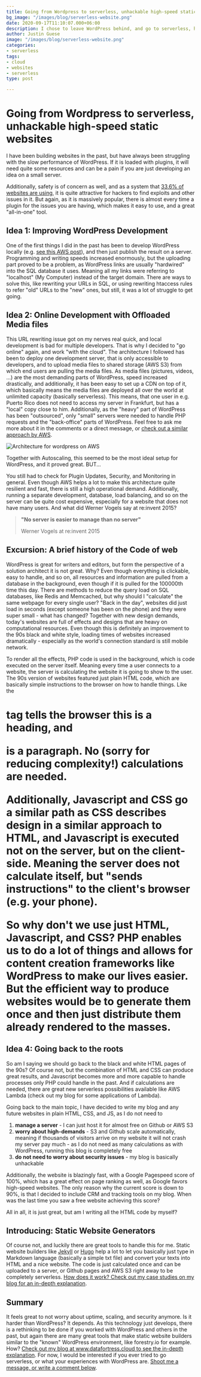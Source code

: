 ```yaml
---
title: Going from Wordpress to serverless, unhackable high-speed static websites
bg_image: "/images/blog/serverless-website.png"
date: 2020-09-17T11:10:07.000+06:00
description: I chose to leave WordPress behind, and go to serverless, high-speed unhackable static websites instead
author: Justin Guese
image: "/images/blog/serverless-website.png"
categories:
- serverless
tags:
- cloud
- websites
- serverless
type: post

---
```

# Going from Wordpress to serverless, unhackable high-speed static websites



I have been building websites in the past, but have always been struggling with the slow performance of WordPress. If it is loaded with plugins, it will need quite some resources and can be a pain if you are just developing an idea on a small server. 


Additionally, safety is of concern as well, and as a system that [33,6% of websites are using](https://en.wikipedia.org/wiki/WordPress), it is quite attractive for hackers to find exploits and other issues in it. 
But again, as it is massively popular, there is almost every time a plugin for the issues you are having, which makes it easy to use, and a great "all-in-one" tool.




## Idea 1: Improving WordPress Development



One of the first things I did in the past has been to develop WordPress locally (e.g. [see this AWS post](https://www.smashingmagazine.com/2018/04/wordpress-local-development-beginners-setup-deployment/)), and then just publish the result on a server. Programming and writing speeds increased enormously, but the uploading part proved to be a problem, as WordPress links are usually "hardwired" into the SQL database it uses. Meaning all my links were referring to "localhost" (My Computer) instead of the target domain. There are ways to solve this, like rewriting your URLs in SQL, or using rewriting htaccess rules to refer "old" URLs to the "new" ones, but still, it was a lot of struggle to get going. 




## Idea 2: Online Development with Offloaded Media files



This URL rewriting issue got on my nerves real quick, and local development is bad for multiple developers. That is why I decided to "go online" again, and work "with the cloud". The architecture I followed has been to deploy one development server, that is only accessible to developers, and to upload media files to shared storage (AWS S3) from which end users are pulling the media files. As media files (pictures, videos, ...) are the most demanding parts of WordPress, speed increased drastically, and additionally, it has been easy to set up a CDN on top of it, which basically means the media files are deployed all over the world at unlimited capacity (basically serverless). This means, that one user in e.g. Puerto Rico does not need to access my server in Frankfurt, but has a "local" copy close to him. Additionally, as the "heavy" part of WordPress has been "outsourced", only "small" servers were needed to handle PHP requests and the "back-office" parts of WordPress. Feel free to ask me more about it in the comments or a direct message, or [check out a similar approach by AWS](https://devops.com/hosting-scalable-wordpress-on-aws/).

![Architecture for wordpress on AWS](/images/blog/Webp.net-resizeimage.png)

Together with Autoscaling, this seemed to be the most ideal setup for WordPress, and it proved great. BUT...


You still had to check for Plugin Updates, Security, and Monitoring in general. Even though AWS helps a lot to make this architecture quite resilient and fast, there is still a high operational demand. Additionally, running a separate development, database, load balancing, and so on the server can be quite cost expensive, especially for a website that does not have many users. 
And what did Werner Vogels say at re:invent 2015?

> **"No server is easier to manage than no server"**
> 
> Werner Vogels at re:invent 2015


## Excursion: A brief history of the Code of web




WordPress is great for writers and editors, but form the perspective of a solution architect it is not great. Why? Even though everything is clickable, easy to handle, and so on, all resources and information are pulled from a database in the background, even though if it is pulled for the 100000th time this day. There are methods to reduce the query load on SQL databases, like Redis and Memcached, but why should I "calculate" the same webpage for every single user? "Back in the day", websites did just load in seconds (except someone has been on the phone) and they were super small - what has changed? Together with new design demands, today's websites are full of effects and designs that are heavy on computational resources. Even though this is definitely an improvement to the 90s black and white style, loading times of websites increased dramatically - especially as the world's connection standard is still mobile network. 



To render all the effects, PHP code is used in the background, which is code executed on the server itself. Meaning every time a user connects to a website, the server is calculating the website it is going to show to the user. The 90s version of websites featured just plain HTML code, which are basically simple instructions to the browser on how to handle things. Like the <h1> tag tells the browser this is a heading, and <p> is a paragraph. No (sorry for reducing complexity!) calculations are needed. 



Additionally, Javascript and CSS go a similar path as CSS describes design in a similar approach to HTML, and Javascript is executed not on the server, but on the client-side. Meaning the server does not calculate itself, but "sends instructions" to the client's browser (e.g. your phone). 



So why don't we use just HTML, Javascript, and CSS? PHP enables us to do a lot of things and allows for content creation frameworks like WordPress to make our lives easier. But the efficient way to produce websites would be to generate them once and then just distribute them already rendered to the masses. 





## Idea 4: Going back to the roots 




So am I saying we should go back to the black and white HTML pages of the 90s? Of course not, but the combination of HTML and CSS can produce great results, and Javascript becomes more and more capable to handle processes only PHP could handle in the past. And if calculations are needed, there are great new serverless possibilities available like AWS Lambda (check out my blog for some applications of Lambda). 



Going back to the main topic, I have decided to write my blog and any future websites in plain HTML, CSS, and JS, as I do not need to 

1. **manage a server** - I can just host it for almost free on Github or AWS S3
2. **worry about high-demands**  - S3 and Github scale automatically, meaning if thousands of visitors arrive on my website it will not crash my server
pay much - as I do not need as many calculations as with WordPress, running this blog is completely free
3. **do not need to worry about security issues** - my blog is basically unhackable


Additionally, the website is blazingly fast, with a Google Pagespeed score of 100%, which has a great effect on page ranking as well, as Google favors high-speed websites. The only reason why the current score is down to 90%, is that I decided to include CRM and tracking tools on my blog. When was the last time you saw a free website achieving this score?


All in all, it is just great, but am I writing all the HTML code by myself?





## Introducing: Static Website Generators




Of course not, and luckily there are great tools to handle this for me. Static website builders like [Jekyll](https://jekyllrb.com/) or [Hugo](https://gohugo.io/) help a lot to let you basically just type in Markdown language (basically a simple txt file) and convert your texts into HTML and a nice website. The code is just calculated once and can be uploaded to a server, or Github pages and AWS S3 right away to be completely serverless. [How does it work? Check out my case studies on my blog for an in-depth explanation](/project/serverless-static-website/).





## Summary




It feels great to not worry about uptime, scaling, and security anymore. Is it harder than WordPress? It depends. As this technology just develops, there is a rethinking to be done if you worked with WordPress and others in the past, but again there are many great tools that make static website builders similar to the "known" WordPress environment, like forestry.io for example. How? [Check out my blog at www.datafortress.cloud to see the in-depth explanation](/project/serverless-static-website/). 
For now, I would be interested if you ever tried to go serverless, or what your experiences with WordPress are. [Shoot me a message, or write a comment below](/contact/). 

